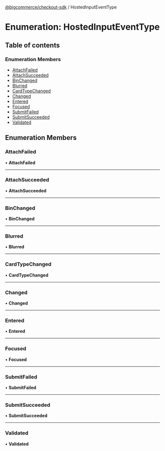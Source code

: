 [@bigcommerce/checkout-sdk](../README.md) / HostedInputEventType

# Enumeration: HostedInputEventType

## Table of contents

### Enumeration Members

- [AttachFailed](HostedInputEventType.md#attachfailed)
- [AttachSucceeded](HostedInputEventType.md#attachsucceeded)
- [BinChanged](HostedInputEventType.md#binchanged)
- [Blurred](HostedInputEventType.md#blurred)
- [CardTypeChanged](HostedInputEventType.md#cardtypechanged)
- [Changed](HostedInputEventType.md#changed)
- [Entered](HostedInputEventType.md#entered)
- [Focused](HostedInputEventType.md#focused)
- [SubmitFailed](HostedInputEventType.md#submitfailed)
- [SubmitSucceeded](HostedInputEventType.md#submitsucceeded)
- [Validated](HostedInputEventType.md#validated)

## Enumeration Members

### AttachFailed

• **AttachFailed**

___

### AttachSucceeded

• **AttachSucceeded**

___

### BinChanged

• **BinChanged**

___

### Blurred

• **Blurred**

___

### CardTypeChanged

• **CardTypeChanged**

___

### Changed

• **Changed**

___

### Entered

• **Entered**

___

### Focused

• **Focused**

___

### SubmitFailed

• **SubmitFailed**

___

### SubmitSucceeded

• **SubmitSucceeded**

___

### Validated

• **Validated**
